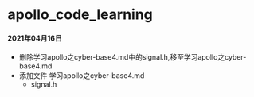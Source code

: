 # apollo_code_learning


#### 2021年04月16日 
- 删除学习apollo之cyber-base4.md中的signal.h,移至学习apollo之cyber-base4.md
- 添加文件 学习apollo之cyber-base4.md
    - signal.h